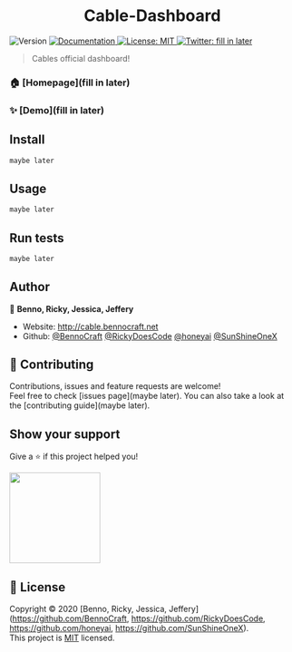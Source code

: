 <h1 align="center">Cable-Dashboard</h1>
<p>
  <img alt="Version" src="https://img.shields.io/badge/version-v8-blue.svg?cacheSeconds=2592000" />
  <a href="fill in later" target="_blank">
    <img alt="Documentation" src="https://img.shields.io/badge/documentation-yes-brightgreen.svg" />
  </a>
  <a href="maybe later" target="_blank">
    <img alt="License: MIT" src="https://img.shields.io/badge/License-MIT-yellow.svg" />
  </a>
  <a href="https://twitter.com/fill in later" target="_blank">
    <img alt="Twitter: fill in later" src="https://img.shields.io/twitter/follow/fill in later.svg?style=social" />
  </a>
</p>

> Cables official dashboard!

### 🏠 [Homepage](fill in later)

### ✨ [Demo](fill in later)

## Install

```sh
maybe later
```

## Usage

```sh
maybe later
```

## Run tests

```sh
maybe later
```

## Author

👤 **Benno, Ricky, Jessica, Jeffery**

* Website: http://cable.bennocraft.net
* Github: [@BennoCraft](https://github.com/BennoCraft) [@RickyDoesCode](https://github.com/RickyDoesCode) [@honeyai](https://github.com/honeyai) [@SunShineOneX](https://github.com/SunShineOneX)

## 🤝 Contributing

Contributions, issues and feature requests are welcome!<br />Feel free to check [issues page](maybe later). You can also take a look at the [contributing guide](maybe later).

## Show your support

Give a ⭐️ if this project helped you!

<a href="https://www.patreon.com/Cable_dev_team">
  <img src="https://c5.patreon.com/external/logo/become_a_patron_button@2x.png" width="160">
</a>


## 📝 License

Copyright © 2020 [Benno, Ricky, Jessica, Jeffery](https://github.com/BennoCraft, https://github.com/RickyDoesCode, https://github.com/honeyai, https://github.com/SunShineOneX).<br />
This project is [MIT](https://github.com/BennoCraft/Cable-Dashboardv8/blob/master/LICENSE) licensed.
